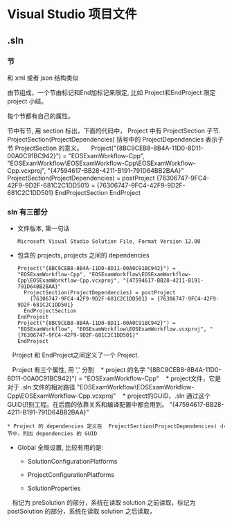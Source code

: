 # Visual Studio 项目文件 #

## .sln ##

### 节 ###

和 xml 或者 json 结构类似

由节组成，一个节由标记和End加标记来限定, 比如 Project和EndProject 限定 project 小结。

每个节都有自己的属性。

节中有节, 用 section 标出，下面的代码中， Project 中有 ProjectSection 子节. ProjectSection(ProjectDependencies) 括号中的 ProjectDependencies 表示子节 ProjectSection 的意义。
    
    Project("{8BC9CEB8-8B4A-11D0-8D11-00A0C91BC942}") = "EOSExamWorkflow-Cpp", "EOSExamWorkflow\EOSExamWorkflow-Cpp\EOSExamWorkflow-Cpp.vcxproj", "{47594617-BB28-4211-B191-791D64BB2BAA}"
        ProjectSection(ProjectDependencies) = postProject
          {76306747-9FC4-42F9-9D2F-681C2C1DD501} = {76306747-9FC4-42F9-9D2F-681C2C1DD501}
        EndProjectSection
    EndProject
    
### sln 有三部分 ###

* 文件版本, 第一句话

      Microsoft Visual Studio Solution File, Format Version 12.00

* 包含的 projects, projects 之间的 dependencies

      Project("{8BC9CEB8-8B4A-11D0-8D11-00A0C91BC942}") = "EOSExamWorkflow-Cpp", "EOSExamWorkflow\EOSExamWorkflow-Cpp\EOSExamWorkflow-Cpp.vcxproj", "{47594617-BB28-4211-B191-791D64BB2BAA}"
        ProjectSection(ProjectDependencies) = postProject
          {76306747-9FC4-42F9-9D2F-681C2C1DD501} = {76306747-9FC4-42F9-9D2F-681C2C1DD501}
        EndProjectSection
      EndProject
      Project("{8BC9CEB8-8B4A-11D0-8D11-00A0C91BC942}") = "EOSExamWorkflow", "EOSExamWorkflow\EOSExamWorkflow.vcxproj", "{76306747-9FC4-42F9-9D2F-681C2C1DD501}"
      EndProject
      
    Project 和 EndProject之间定义了一个 Project.
    
    Project 有三个属性, 用 ',' 分割
    * project 的名字  "{8BC9CEB8-8B4A-11D0-8D11-00A0C91BC942}") = "EOSExamWorkflow-Cpp"
    * project文件，它是对于 .sln 文件的相对路径 "EOSExamWorkflow\EOSExamWorkflow-Cpp\EOSExamWorkflow-Cpp.vcxproj"
    * project的GUID，.sln 通过这个GUID识别工程。在后面的依靠关系和编译配置中都会用到。 "{47594617-BB28-4211-B191-791D64BB2BAA}"
    
    * Project 的 dependencies 定义在  ProjectSection(ProjectDependencies) 小节中，列出 dependencies 的 GUID
 
* Global 全局设置, 比较有用的是:
    
    * SolutionConfigurationPlatforms 
    
    * ProjectConfigurationPlatforms
    
    * SolutionProperties
    
    标记为 preSolution 的部分，系统在读取 solution 之前读取，标记为 postSolution 的部分，系统在读取 solution 之后读取，
